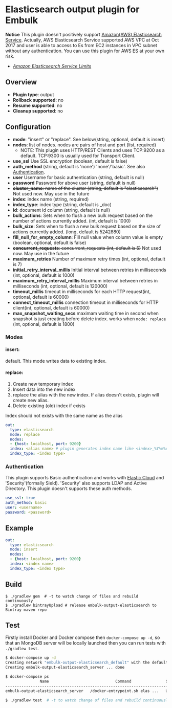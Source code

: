 # Elasticsearch output plugin for Embulk

**Notice** This plugin doesn't positively support [Amazon(AWS) Elasticsearch Service](https://aws.amazon.com/elasticsearch-service/).
Actually, AWS Elasticsearch Service supported AWS VPC at Oct 2017 and user is able to access to Es from EC2 instances in VPC subnet without any authentication.
You can use this plugin for AWS ES at your own risk.

- *[Amazon Elasticsearch Service Limits](http://docs.aws.amazon.com/elasticsearch-service/latest/developerguide/aes-limits.html)*

## Overview

* **Plugin type**: output
* **Rollback supported**: no
* **Resume supported**: no
* **Cleanup supported**: no

## Configuration

- **mode**: "insert" or "replace". See below(string, optional, default is insert)
- **nodes**: list of nodes. nodes are pairs of host and port (list, required)
  - NOTE: This plugin uses HTTP/REST Clients and uses TCP:9200 as a default. TCP:9300 is usually used for Transport Client.
- **use_ssl** Use SSL encryption (boolean, default is false)
- **auth_method** (string, default is 'none') 'none'/'basic'. See also [Authentication](#authentication).
- **user** Username for basic authentication (string, default is null)
- **password** Password for above user (string, default is null)
- ~~**cluster_name**: name of the cluster (string, default is "elasticsearch")~~ Not used now. May use in the future
- **index**: index name (string, required)
- **index_type**: index type (string, default is _doc)
- **id**: document id column (string, default is null)
- **bulk_actions**: Sets when to flush a new bulk request based on the number of actions currently added. (int, default is 1000)
- **bulk_size**: Sets when to flush a new bulk request based on the size of actions currently added. (long, default is 5242880)
- **fill_null_for_empty_column**: Fill null value when column value is empty (boolean, optional, default is false)
- ~~**concurrent_requests**: concurrent_requests (int, default is 5)~~  Not used now. May use in the future
- **maximum_retries** Number of maximam retry times (int, optional, default is 7)
- **initial_retry_interval_millis** Initial interval between retries in milliseconds (int, optional, default is 1000)
- **maximum_retry_interval_millis** Maximum interval between retries in milliseconds (int, optional, default is 120000)
- **timeout_millis** timeout in milliseconds for each HTTP request(int, optional, default is 60000)
- **connect_timeout_millis** connection timeout in milliseconds for HTTP client(int, optional, default is 60000)
- **max_snapshot_waiting_secs** maximam waiting time in second when snapshot is just creating before delete index. works when `mode: replace` (int, optional, default is 1800)
### Modes

#### insert:

default.
This mode writes data to existing index.

#### replace:

1. Create new temporary index 
2. Insert data into the new index
3. replace the alias with the new index. If alias doesn't exists, plugin will create new alias.
4. Delete existing (old) index if exists

Index should not exists with the same name as the alias

```yaml
out:
  type: elasticsearch
  mode: replace
  nodes:
  - {host: localhost, port: 9200}
  index: <alias name> # plugin generates index name like <index>_%Y%m%d-%H%M%S 
  index_type: <index type>
```

### Authentication

This plugin supports Basic authentication and works with [Elastic Cloud](https://cloud.elastic.co/) and 'Security'(formally Sield).
'Security' also supports LDAP and Active Directory. This plugin doesn't supports these auth methods.

```yaml
use_ssl: true
auth_method: basic
user: <username>
password: <password>
```

## Example

```yaml
out:
  type: elasticsearch
  mode: insert
  nodes:
  - {host: localhost, port: 9200}
  index: <index name>
  index_type: <index type>
```

## Build

```
$ ./gradlew gem  # -t to watch change of files and rebuild continuously
$ ./gradlew bintrayUpload # release embulk-output-elasticsearch to Bintray maven repo
```

## Test

Firstly install Docker and Docker compose then `docker-compose up -d`,
so that an MongoDB server will be locally launched then you can run tests with `./gradlew test`.

```sh
$ docker-compose up -d
Creating network "embulk-output-elasticsearch_default" with the default driver
Creating embulk-output-elasticsearch_server ... done

$ docker-compose ps
               Name                             Command               State                        Ports
------------------------------------------------------------------------------------------------------------------------------
embulk-output-elasticsearch_server   /docker-entrypoint.sh elas ...   Up      0.0.0.0:19200->9200/tcp, 0.0.0.0:19300->9300/tcp

$ ./gradlew test  # -t to watch change of files and rebuild continuously
```
